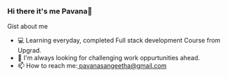### Hi there it's me Pavana👋

Gist about me

- 💻 Learning everyday, completed Full stack development Course from Upgrad.
- 🔭 I'm always looking for challenging work oppurtunities ahead.
- 📫 How to reach me:<a href="mail to: pavanasangeetha@gmail.com "> pavanasangeetha@gmail.com</a>
